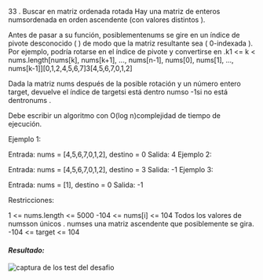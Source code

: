 33 . Buscar en matriz ordenada rotada
Hay una matriz de enteros numsordenada en orden ascendente (con valores distintos ).

Antes de pasar a su función, posiblementenums se gire en un índice de pivote desconocido ( ) de modo que la matriz resultante sea ( 0-indexada ). Por ejemplo, podría rotarse en el índice de pivote y convertirse en .k1 <= k < nums.length[nums[k], nums[k+1], ..., nums[n-1], nums[0], nums[1], ..., nums[k-1]][0,1,2,4,5,6,7]3[4,5,6,7,0,1,2]

Dada la matriz nums después de la posible rotación y un número entero target, devuelve el índice de targetsi está dentro numso -1si no está dentronums .

Debe escribir un algoritmo con O(log n)complejidad de tiempo de ejecución.

Ejemplo 1:

Entrada: nums = [4,5,6,7,0,1,2], destino = 0
Salida: 4
Ejemplo 2:

Entrada: nums = [4,5,6,7,0,1,2], destino = 3
Salida: -1
Ejemplo 3:

Entrada: nums = [1], destino = 0
Salida: -1

Restricciones:

1 <= nums.length <= 5000
-104 <= nums[i] <= 104
Todos los valores de numsson únicos .
numses una matriz ascendente que posiblemente se gira.
-104 <= target <= 104

#### _Resultado:_
![captura de los test del desafio](https://github.com/jean-carlos-19/leetcode/blob/master/captura/challengue-?-?.png)
